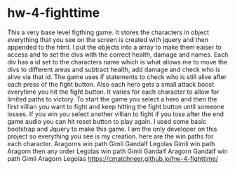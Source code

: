 # hw-4-fighttime
This a very base level figthing game. It stores the characters in object everything that you see on the screen is created with jquery and then appended to the html. I put the objects into a array to make them eaiser to access and to set the divs with the correct health, damage and names. Each div has a id set to the characters name which is what allows me to move the divs to different areas and subtract health, add damage and check who is alive via that id. The game uses if statements to check who is still alive after each press of the fight button. Also each hero gets a small attack boost everytime you hit the fight button. It varies for each character to allow for limited paths to victory. To start the game you select a hero and then the first villian you want to fight and keep hitting the fight button until someone losses. If you win you select another villian to fight if you lose after the end game audio you can hit reset button to play again. I used some basic bootstrap and Jquery to make this game. I am the only developer on this project so everything you see is my creation. 
here are the win paths for each character. 
Aragorns win path Gimli Gandalf Legolas
Gimli win path Aragorn then any order 
Legolas win path Gimli Gandalf Aragorn 
Gandalf win path Gimli Aragorn Legolas 
https://cmatchneer.github.io/hw-4-fighttime/
